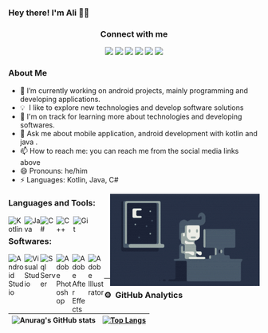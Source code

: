 ### Hey there! I'm Ali 👋😃

<h3 align="center">Connect with me</h3>
<p align="center">
  <a href= "https://www.linkedin.com/in/alikazemi-developer/"><img src="https://img.icons8.com/dusk/48/000000/linkedin.png"/></a>
  <a href= "https://medium.com/@alikazemi.developer"><img src="https://img.icons8.com/dusk/48/000000/medium-new.png"/></a>
  <a href= ""><img src="https://img.icons8.com/dusk/48/000000/twitter.png"/></a>
  <a href= "https://www.instagram.com/artinsoft.official/"><img src="https://user-images.githubusercontent.com/73734233/157426490-088c7bee-9979-4bd6-b31a-575f50c6a097.png"/></a>
  <a href= "https://www.youtube.com/channel/UCbZqJMtwXIlNzUEO6YBtaKw"><img src="https://img.icons8.com/dusk/48/000000/youtube--v2.png"/></a>
  <a href= "mailto:Alikazemi.developer@gmail.com"><img width="54px" src="https://user-images.githubusercontent.com/73734233/157443522-ba2eed6a-59c0-47ee-a5f1-c236f1ade1d6.png"/></a>
</p>

### About Me

- 🔭 I’m currently working on android projects, mainly programming and developing applications.
- 💡 &nbsp;I like to explore new technologies and develop software solutions
- 🌱 I'm on track for learning more about technologies and developing softwares.
- 💬 Ask me about mobile application, android development with kotlin and java .
- 📫 How to reach me: you can reach me from the social media links above
- 😄 Pronouns: he/him
- ⚡ Languages: Kotlin, Java, C#


<img alt="Night Coding" src="https://raw.githubusercontent.com/AVS1508/AVS1508/3907063ac5b2da8f1ef395656e7a15a50a76d7f9/assets/Night-Coding.gif" align="right"/>

### Languages and Tools:


<img align="left" alt="Kotlin" width="32px" src="https://user-images.githubusercontent.com/73734233/157434255-074c4ce9-2014-43b9-8d42-5eec7d98e23c.png"/>
<img align="left" alt="Java" width="32px" src="https://user-images.githubusercontent.com/73734233/157434330-82f74439-4ccf-440b-83ee-7d22fc95645b.png"/>
<img align="left" alt="C#" width="32px" src="https://user-images.githubusercontent.com/73734233/157434393-ef62b9a1-a54a-4295-8ad0-54474186ebad.png"/>
<img align="left" alt="C++" width="34px" src="https://user-images.githubusercontent.com/73734233/157434457-c4392dd5-d58b-4a1a-ad2b-1c66a85d5c0d.png"/>
<img align="left" alt="Git" width="32px" src="https://user-images.githubusercontent.com/73734233/157434526-65aa7b49-17da-48cf-96f2-48a8064a28b4.png"/>

<br />



### Softwares:

<img align="left" alt="Android Studio" width="32px" src="https://user-images.githubusercontent.com/73734233/157431025-00b5c7f3-c299-4ce6-9659-dd5b0ee35042.png" />
<img align="left" alt="Visual Studio" width="32px" src="https://user-images.githubusercontent.com/73734233/157431413-232dce0e-744b-4986-832d-2f84e790c85a.png"/>
<img align="left" alt="Sql Server" width="32px" src="https://user-images.githubusercontent.com/73734233/157431779-954ae2dd-ad6d-4ff3-ad56-8dc4a1b493e6.png"/>
<img align="left" alt="Adobe Photoshop" width="32px" src="https://user-images.githubusercontent.com/73734233/157431861-7094b31f-e21f-4b48-add3-466f8315c543.png"/>
<img align="left" alt="Adobe After Effects" width="32px" src="https://user-images.githubusercontent.com/73734233/157432023-5f130315-f380-413b-bdd8-d70a094d66c9.png"/>
<img align="left" alt="Adobe Illustrator" width="32px" src="https://user-images.githubusercontent.com/73734233/157432999-d72c072c-d6e1-4201-8512-1d948198510a.png"/>


<br />
<br />

---

 ### ⚙️ &nbsp;GitHub Analytics
|![Anurag's GitHub stats](https://github-readme-stats.vercel.app/api?username=Ali-Kazemii&show_icons=true&theme=codeSTACKr )|[![Top Langs](https://github-readme-stats.vercel.app/api/top-langs/?username=Ali-Kazemii&layout=compact&show_icons=true&theme=codeSTACKr )](https://github.com/anuraghazra/github-readme-stats)|
------------- | -------------


<!--
### 🏆 GitHub Profile Trophy:
<a href="https://github.com/ryo-ma/github-profile-trophy">
  <img width=800 src="https://github-profile-trophy.vercel.app/?username=ali-kazemii&column=8&theme=darkhub&no-frame=true&no-bg=true"/>
</a>

-->
